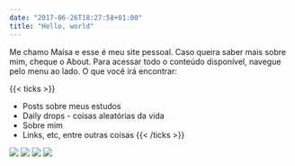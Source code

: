 ```yaml
---
date: "2017-06-26T18:27:58+01:00"
title: "Hello, world"
---
```


Me chamo Maísa e esse é meu site pessoal. Caso queira saber mais sobre mim, cheque o About. Para acessar todo o conteúdo disponível, navegue pelo menu ao lado. O que você irá encontrar:

{{< ticks >}}
* Posts sobre meus estudos
* Daily drops - coisas aleatórias da vida
* Sobre mim
* Links, etc, entre outras coisas
{{< /ticks >}}

<a href="https://github.com/maisamrr" target="_blank"><img src="https://img.shields.io/badge/GitHub-100000?style=for-the-badge&logo=github&logoColor=white" target="_blank"></a>
<a href = "mailto:maisammoreira@gmail.com"><img src="https://img.shields.io/badge/Gmail-D14836?style=for-the-badge&logo=gmail&logoColor=white" target="_blank"></a>
<a href="https://twitter.com/maisamrr" target="_blank"><img src="https://img.shields.io/badge/Twitter-1DA1F2?style=for-the-badge&logo=twitter&logoColor=white" target="_blank"></a>
<a href="https://replit.com/@maisamrr" target="_blank"><img src="https://img.shields.io/badge/Replit-DD1200?style=for-the-badge&logo=Replit&logoColor=white" target="_blank"></a>

